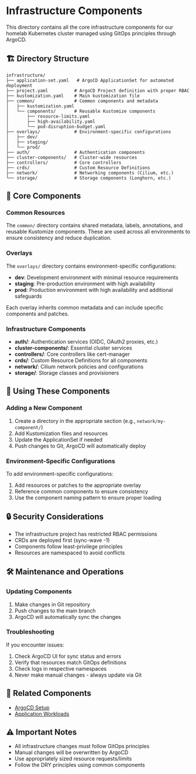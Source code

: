 # Infrastructure Components

This directory contains all the core infrastructure components for our homelab Kubernetes cluster managed using GitOps
principles through ArgoCD.

## 🏗 Directory Structure

```
infrastructure/
├── application-set.yaml   # ArgoCD ApplicationSet for automated deployment
├── project.yaml          # ArgoCD Project definition with proper RBAC
├── kustomization.yaml    # Main kustomization file
├── common/               # Common components and metadata
│   ├── kustomization.yaml
│   └── components/       # Reusable Kustomize components
│       ├── resource-limits.yaml
│       ├── high-availability.yaml
│       └── pod-disruption-budget.yaml
├── overlays/             # Environment-specific configurations
│   ├── dev/
│   ├── staging/
│   └── prod/
├── auth/                 # Authentication components
├── cluster-components/   # Cluster-wide resources
├── controllers/          # Core controllers
├── crds/                 # Custom Resource Definitions
├── network/              # Networking components (Cilium, etc.)
└── storage/              # Storage components (Longhorn, etc.)
```

## 🚀 Core Components

### Common Resources

The `common/` directory contains shared metadata, labels, annotations, and reusable Kustomize components. These are used
across all environments to ensure consistency and reduce duplication.

### Overlays

The `overlays/` directory contains environment-specific configurations:

- **dev**: Development environment with minimal resource requirements
- **staging**: Pre-production environment with high availability
- **prod**: Production environment with high availability and additional safeguards

Each overlay inherits common metadata and can include specific components and patches.

### Infrastructure Components

- **auth/**: Authentication services (OIDC, OAuth2 proxies, etc.)
- **cluster-components/**: Essential cluster services
- **controllers/**: Core controllers like cert-manager
- **crds/**: Custom Resource Definitions for all components
- **network/**: Cilium network policies and configurations
- **storage/**: Storage classes and provisioners

## 📝 Using These Components

### Adding a New Component

1. Create a directory in the appropriate section (e.g., `network/my-component/`)
2. Add Kustomization files and resources
3. Update the ApplicationSet if needed
4. Push changes to Git, ArgoCD will automatically deploy

### Environment-Specific Configurations

To add environment-specific configurations:

1. Add resources or patches to the appropriate overlay
2. Reference common components to ensure consistency
3. Use the component naming pattern to ensure proper loading

## 🔒 Security Considerations

- The infrastructure project has restricted RBAC permissions
- CRDs are deployed first (sync-wave -1)
- Components follow least-privilege principles
- Resources are namespaced to avoid conflicts

## 🛠 Maintenance and Operations

### Updating Components

1. Make changes in Git repository
2. Push changes to the main branch
3. ArgoCD will automatically sync the changes

### Troubleshooting

If you encounter issues:

1. Check ArgoCD UI for sync status and errors
2. Verify that resources match GitOps definitions
3. Check logs in respective namespaces
4. Never make manual changes - always update via Git

## 🔗 Related Components

- [ArgoCD Setup](/k8s/argocd/)
- [Application Workloads](/k8s/applications/)

## ⚠️ Important Notes

- All infrastructure changes must follow GitOps principles
- Manual changes will be overwritten by ArgoCD
- Use appropriately sized resource requests/limits
- Follow the DRY principles using common components
